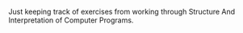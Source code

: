 Just keeping track of exercises from working through Structure And Interpretation of Computer Programs.

